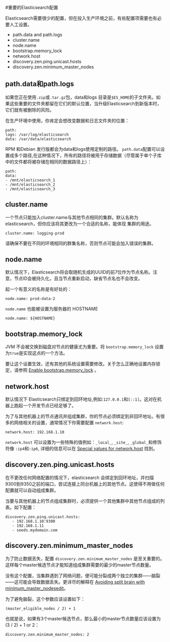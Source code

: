 #重要的Elasticsearch配置

Elasticsearch需要很少的配置，但在投入生产环境之前，有些配置项需要也有必要人工设置。
* path.data and path.logs
* cluster.name
* node.name
* bootstrap.memory_lock
* network.host
* discovery.zen.ping.unicast.hosts
* discovery.zen.minimum_master_nodes

## path.data和path.logs
如果您正在使用`.zip`或`.tar.gz`包，data和logs 目录是`$ES_HOME`的子文件夹。如果这些重要的文件夹都留在它们的默认位置，当升级Elasticsearch到新版本时，它们就有被删除的风险。

在生产环境中使用，你肯定会想改变数据和日志文件夹的位置：
```
path:
logs: /var/log/elasticsearch
data: /var/data/elasticsearch
```
RPM 和Debian 发行版都会为data和logs使用定制的路径。
`path.data`配置可以设置成多个路径,在这种情况下，所有的路径将被用于存储数据（尽管属于单个子库中的文件都将被存储在相同的数据路径上）：
```
path:
data:
- /mnt/elasticsearch_1
- /mnt/elasticsearch_2
- /mnt/elasticsearch_3
```

## cluster.name
一个节点只能加入cluster.name与其他节点相同的集群。默认名称为elasticsearch，但你应该将其更改为一个合适的名称，能体现
集群的用途。
```
cluster.name: logging-prod
```
请确保不要在不同的环境相同的群集名称，否则节点可能会加入错误的集群。

## node.name
默认情况下，Elasticsearch将会取随机生成的UUID的前7位作为节点名称。注意，节点ID会被持久化，且当节点重新启动，缺省节点名也不会改变。

起一个有意义的名称是有好处的：
```
node.name: prod-data-2
```
`node.name` 也能被设置为服务器的 HOSTNAME
```
node.name: ${HOSTNAME}
```

## bootstrap.memory_lock
JVM 不会被交换到磁盘对节点的健康尤为重要。将 `bootstrap.memory_lock` 设置为`true`是实现这点的一个方法。

要让这个设置生效，还有其他的系统设置需要修改。关于怎么正确地设置内存锁定，请参照 [Enable bootstrap.memory_lock](https://www.elastic.co/guide/en/elasticsearch/reference/current/setup-configuration-memory.html#mlockall) 。

## network.host
默认情况下 Elasticsearch只绑定到回环地址,例如:`127.0.0.1`和`[::1]`。这对在机器上跑起一个开发节点已经足够了。

为了与其他机器上的节点通讯并组成集群，你的节点必须绑定到非回环地址。有很多的网络相关的设置，通常情况下你需要配置 `network.host`:
```
network.host: 192.168.1.10
```
`network.host` 可以设置为一些特殊的值例如：`_local_`, `_site_`, `_global_`和修饰符像 `:ip4`和`:ip6`, 详细的信息可以在 [Special values for network.host](https://www.elastic.co/guide/en/elasticsearch/reference/current/modules-network.html#network-interface-values) 找到。

## discovery.zen.ping.unicast.hosts
在不更改任何网络配置的情况下，elasticsearch 会绑定到回环地址，并扫描9300到9350之前的端口，尝试连接上同台机器上的其他节点。这使得不用做任何配置就可以自动组成集群。

当要与其他机器上的节点组成集群时，必须提供一个其他集群中其他节点组成的列表。如下配置：
```
discovery.zen.ping.unicast.hosts:
   - 192.168.1.10:9300
   - 192.168.1.11 
   - seeds.mydomain.com
```

## discovery.zen.minimum_master_nodes

为了防止数据丢失，配置 `discovery.zen.minimum_master_nodes` 是至关重要的。这样每个master候选节点才能知道组成集群需要的最少的master节点数量。

没有这个配置，当集群遇到了网络问题，便可能分裂成两个独立的集群——脑裂——这可能会导致数据丢失。更详尽的解释在 [Avoiding split brain with minimum_master_nodesedit](https://www.elastic.co/guide/en/elasticsearch/reference/current/modules-node.html#split-brain)。

为了避免脑裂，这个参数应该设置如下：
```
(master_eligible_nodes / 2) + 1
```
也就是说，如果有3个master候选节点，那么最小的master节点数量应该设置为(3 / 2) + 1 or 2：
```
discovery.zen.minimum_master_nodes: 2
```
